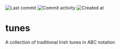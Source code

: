 ![Last commit](https://img.shields.io/github/last-commit/mattiasholm/tunes?color=blue)
![Commit activity](https://img.shields.io/github/commit-activity/t/mattiasholm/tunes?color=blue)
![Created at](https://img.shields.io/github/created-at/mattiasholm/tunes?color=blue)

# tunes
A collection of traditional Irish tunes in ABC notation